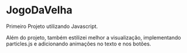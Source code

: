# JogoDaVelha
Primeiro Projeto utilizando Javascript.

Além do projeto, também estilizei melhor a visualização, implementando particles.js e adicionando animações no texto e nos botões.
